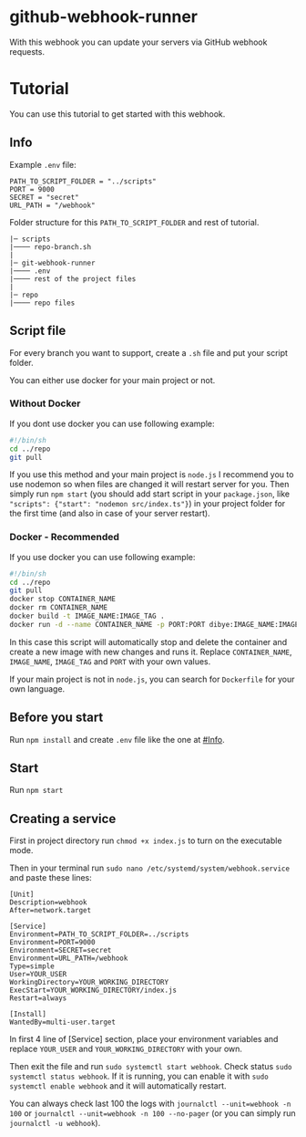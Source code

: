 # github-webhook-runner
With this webhook you can update your servers via GitHub webhook requests.



# Tutorial
You can use this tutorial to get started with this webhook.

## Info
Example `.env` file:
```dotenv
PATH_TO_SCRIPT_FOLDER = "../scripts"
PORT = 9000
SECRET = "secret"
URL_PATH = "/webhook"
```


Folder structure for this `PATH_TO_SCRIPT_FOLDER` and rest of tutorial.
```
|─ scripts
|──── repo-branch.sh
|
|─ git-webhook-runner
|──── .env
|──── rest of the project files
|
|─ repo
|──── repo files
```

## Script file
For every branch you want to support, create a `.sh` file and put your script folder.

You can either use docker for your main project or not.

### Without Docker
If you dont use docker you can use following example:
```bash
#!/bin/sh
cd ../repo
git pull
```
If you use this method and your main project is `node.js` I recommend you to use nodemon so when files are changed it will restart server for you. Then simply run `npm start` (you should add start script in your `package.json`, 
like `"scripts": {"start": "nodemon src/index.ts"}`) in your project folder for the first time (and also in case of your server restart).

### Docker - Recommended
If you use docker you can use following example:
```bash                                                                                     
#!/bin/sh
cd ../repo
git pull
docker stop CONTAINER_NAME
docker rm CONTAINER_NAME
docker build -t IMAGE_NAME:IMAGE_TAG .
docker run -d --name CONTAINER_NAME -p PORT:PORT dibye:IMAGE_NAME:IMAGE_TAG
```
In this case this script will automatically stop and delete the container and create a new image with new changes and runs it. Replace `CONTAINER_NAME`, `IMAGE_NAME`, `IMAGE_TAG` and `PORT` with your own values.

If your main project is not in `node.js`, you can search for `Dockerfile` for your own language.


## Before you start
Run `npm install` and create `.env` file like the one at [#Info](https://github.com/bagheriali2001/github-webhook-runner#Info).

## Start
Run `npm start`

## Creating a service
First in project directory run `chmod +x index.js` to turn on  the executable mode.

Then in your terminal run `sudo nano /etc/systemd/system/webhook.service` and paste these lines:
```
[Unit]
Description=webhook
After=network.target

[Service]
Environment=PATH_TO_SCRIPT_FOLDER=../scripts
Environment=PORT=9000
Environment=SECRET=secret
Environment=URL_PATH=/webhook
Type=simple
User=YOUR_USER
WorkingDirectory=YOUR_WORKING_DIRECTORY
ExecStart=YOUR_WORKING_DIRECTORY/index.js
Restart=always

[Install]
WantedBy=multi-user.target
```
In first 4 line of [Service] section, place your environment variables and replace `YOUR_USER` and `YOUR_WORKING_DIRECTORY` with your own.

Then exit the file and run `sudo systemctl start webhook`. Check status `sudo systemctl status webhook`. If it is running, you can enable it with `sudo systemctl enable webhook`  and it will automatically restart.

You can always check last 100 the logs with `journalctl --unit=webhook -n 100`  or `journalctl --unit=webhook -n 100 --no-pager` (or you can simply run `journalctl -u webhook`).
